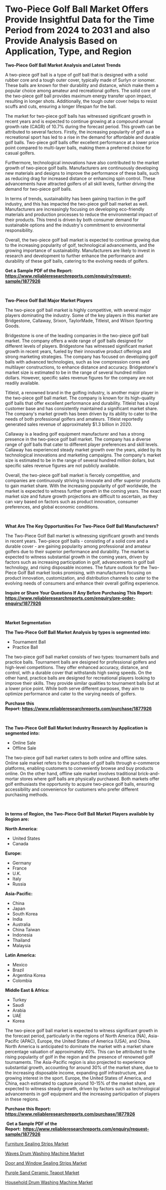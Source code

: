 <p><h1>Two-Piece Golf Ball Market Offers Provide Insightful Data for the Time Period from 2024 to 2031 and also Provide Analysis Based on Application, Type, and Region</h1></p><p><strong>Two-Piece Golf Ball Market Analysis and Latest Trends</strong></p>
<p><p>A two-piece golf ball is a type of golf ball that is designed with a solid rubber core and a tough outer cover, typically made of Surlyn or ionomer. These balls are known for their durability and distance, which make them a popular choice among amateur and recreational golfers. The solid core of the two-piece golf ball provides maximum energy transfer upon impact, resulting in longer shots. Additionally, the tough outer cover helps to resist scuffs and cuts, ensuring a longer lifespan for the ball.</p><p>The market for two-piece golf balls has witnessed significant growth in recent years and is expected to continue growing at a compound annual growth rate (CAGR) of 10.7% during the forecast period. This growth can be attributed to several factors. Firstly, the increasing popularity of golf as a recreational sport has led to a rise in the demand for affordable and durable golf balls. Two-piece golf balls offer excellent performance at a lower price point compared to multi-layer balls, making them a preferred choice for casual golfers.</p><p>Furthermore, technological innovations have also contributed to the market growth of two-piece golf balls. Manufacturers are continuously developing new materials and designs to improve the performance of these balls, such as reducing drag for increased distance or enhancing spin control. These advancements have attracted golfers of all skill levels, further driving the demand for two-piece golf balls.</p><p>In terms of trends, sustainability has been gaining traction in the golf industry, and this has impacted the two-piece golf ball market as well. Manufacturers are increasingly focusing on developing eco-friendly materials and production processes to reduce the environmental impact of their products. This trend is driven by both consumer demand for sustainable options and the industry's commitment to environmental responsibility.</p><p>Overall, the two-piece golf ball market is expected to continue growing due to the increasing popularity of golf, technological advancements, and the growing importance of sustainability. Manufacturers are likely to invest in research and development to further enhance the performance and durability of these golf balls, catering to the evolving needs of golfers.</p></p>
<p><strong>Get a Sample PDF of the Report:&nbsp; <a href="https://www.reliableresearchreports.com/enquiry/request-sample/1877926">https://www.reliableresearchreports.com/enquiry/request-sample/1877926</a></strong></p>
<p>&nbsp;</p>
<p><strong>Two-Piece Golf Ball Major Market Players</strong></p>
<p><p>The two-piece golf ball market is highly competitive, with several major players dominating the industry. Some of the key players in this market are Bridgestone, Callaway, Srixon, TaylorMade, Titleist, and Wilson Sporting Goods.</p><p>Bridgestone is one of the leading companies in the two-piece golf ball market. The company offers a wide range of golf balls designed for different levels of players. Bridgestone has witnessed significant market growth in recent years, fueled by their innovative product offerings and strong marketing strategies. The company has focused on developing golf balls with advanced technologies, such as low compression cores and multilayer constructions, to enhance distance and accuracy. Bridgestone's market size is estimated to be in the range of several hundred million dollars. However, specific sales revenue figures for the company are not readily available.</p><p>Titleist, a renowned brand in the golfing industry, is another major player in the two-piece golf ball market. The company is known for its high-quality golf balls that offer excellent performance and durability. Titleist has a loyal customer base and has consistently maintained a significant market share. The company's market growth has been driven by its ability to cater to the needs of both professional golfers and amateurs. Titleist reportedly generated sales revenue of approximately $1.3 billion in 2020.</p><p>Callaway is a leading golf equipment manufacturer and has a strong presence in the two-piece golf ball market. The company has a diverse range of golf balls that cater to different player preferences and skill levels. Callaway has experienced steady market growth over the years, aided by its technological innovations and marketing campaigns. The company's market size is estimated to be in the range of several hundred million dollars, but specific sales revenue figures are not publicly available.</p><p>Overall, the two-piece golf ball market is fiercely competitive, and companies are continuously striving to innovate and offer superior products to gain market share. With the increasing popularity of golf worldwide, the market is expected to witness further growth in the coming years. The exact market size and future growth projections are difficult to ascertain, as they can vary based on factors such as product innovation, consumer preferences, and global economic conditions.</p></p>
<p>&nbsp;</p>
<p><strong>What Are The Key Opportunities For Two-Piece Golf Ball Manufacturers?</strong></p>
<p><p>The Two-Piece Golf Ball market is witnessing significant growth and trends in recent years. Two-piece golf balls - consisting of a solid core and a durable cover - are gaining popularity among professional and amateur golfers due to their superior performance and durability. The market is expected to witness substantial growth in the coming years, driven by factors such as increasing participation in golf, advancements in golf ball technology, and rising disposable incomes. The future outlook for the Two-Piece Golf Ball market looks promising, with manufacturers focusing on product innovation, customization, and distribution channels to cater to the evolving needs of consumers and enhance their overall golfing experience.</p></p>
<p><strong>Inquire or Share Your Questions If Any Before Purchasing This Report: <a href="https://www.reliableresearchreports.com/enquiry/pre-order-enquiry/1877926">https://www.reliableresearchreports.com/enquiry/pre-order-enquiry/1877926</a></strong></p>
<p>&nbsp;</p>
<p><strong>Market Segmentation</strong></p>
<p><strong>The Two-Piece Golf Ball Market Analysis by types is segmented into:</strong></p>
<p><ul><li>Tournament Ball</li><li>Practice Ball</li></ul></p>
<p><p>The two-piece golf ball market consists of two types: tournament balls and practice balls. Tournament balls are designed for professional golfers and high-level competitions. They offer enhanced accuracy, distance, and control, with a durable cover that withstands high swing speeds. On the other hand, practice balls are designed for recreational players looking to improve their skills. They provide similar qualities to tournament balls but at a lower price point. While both serve different purposes, they aim to optimize performance and cater to the varying needs of golfers.</p></p>
<p><strong>Purchase this Report:&nbsp;<a href="https://www.reliableresearchreports.com/purchase/1877926">https://www.reliableresearchreports.com/purchase/1877926</a></strong></p>
<p>&nbsp;</p>
<p><strong>The Two-Piece Golf Ball Market Industry Research by Application is segmented into:</strong></p>
<p><ul><li>Online Sale</li><li>Offline Sale</li></ul></p>
<p><p>The two-piece golf ball market caters to both online and offline sales. Online sale market refers to the purchase of golf balls through e-commerce platforms, enabling customers to conveniently browse and buy products online. On the other hand, offline sale market involves traditional brick-and-mortar stores where golf balls are physically purchased. Both markets offer golf enthusiasts the opportunity to acquire two-piece golf balls, ensuring accessibility and convenience for customers who prefer different purchasing methods.</p></p>
<p>&nbsp;</p>
<p><strong>In terms of Region, the Two-Piece Golf Ball Market Players available by Region are:</strong></p>
<p>
    <p> <strong> North America: </strong>
        <ul>
            <li>United States</li>
            <li>Canada</li>
        </ul>
        </p> 
    <p> <strong> Europe: </strong>
        <ul>
            <li>Germany</li>
            <li>France</li>
            <li>U.K.</li>
            <li>Italy</li>
            <li>Russia</li>
        </ul>
        </p> 
    <p> <strong> Asia-Pacific: </strong>
        <ul>
            <li>China</li>
            <li>Japan</li>
            <li>South Korea</li>
            <li>India</li>
            <li>Australia</li>
            <li>China Taiwan</li>
            <li>Indonesia</li>
            <li>Thailand</li>
            <li>Malaysia</li>
        </ul>
        </p> 
    <p> <strong> Latin America: </strong>
        <ul>
            <li>Mexico</li>
            <li>Brazil</li>
            <li>Argentina Korea</li>
            <li>Colombia</li>
        </ul>
        </p> 
    <p> <strong> Middle East & Africa: </strong>
        <ul>
            <li>Turkey</li>
            <li>Saudi</li>
            <li>Arabia</li>
            <li>UAE</li>
            <li>Korea</li>
        </ul>
    </p>
    </p>
<p><p>The two-piece golf ball market is expected to witness significant growth in the forecast period, particularly in the regions of North America (NA), Asia-Pacific (APAC), Europe, the United States of America (USA), and China. North America is anticipated to dominate the market with a market share percentage valuation of approximately 40%. This can be attributed to the rising popularity of golf in the region and the presence of renowned golf tournaments. The Asia-Pacific region is also projected to experience substantial growth, accounting for around 30% of the market share, due to the increasing disposable income, expanding golf infrastructure, and growing interest in the sport. Europe, the United States of America, and China, each estimated to capture around 10-15% of the market share, are expected to witness steady growth, driven by factors such as technological advancements in golf equipment and the increasing participation of players in these regions.</p></p>
<p><strong>Purchase this Report: <a href="https://www.reliableresearchreports.com/purchase/1877926">https://www.reliableresearchreports.com/purchase/1877926</a></strong></p>
<p>&nbsp;<strong>Get a Sample PDF of the Report:&nbsp;&nbsp;<a href="https://www.reliableresearchreports.com/enquiry/request-sample/1877926">https://www.reliableresearchreports.com/enquiry/request-sample/1877926</a></strong></p>
<p><strong></strong></p>
<p><p><a href="https://github.com/rexevange/Market-Research-Report-List-2/blob/main/furniture-sealing-strips-market.md">Furniture Sealing Strips Market</a></p><p><a href="https://github.com/Chiragrp26/Market-Research-Report-List-2/blob/main/waves-drum-washing-machine-market.md">Waves Drum Washing Machine Market</a></p><p><a href="https://github.com/lilstefpacute/Market-Research-Report-List-2/blob/main/door-and-window-sealing-strips-market.md">Door and Window Sealing Strips Market</a></p><p><a href="https://github.com/AKSHATREPORTPRIME/Market-Research-Report-List-2/blob/main/purple-sand-ceramic-teapot-market.md">Purple Sand Ceramic Teapot Market</a></p><p><a href="https://github.com/santosh758595/Market-Research-Report-List-2/blob/main/household-drum-washing-machine-market.md">Household Drum Washing Machine Market</a></p></p>